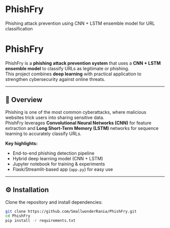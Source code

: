 # PhishFry
Phishing attack prevention using CNN + LSTM ensemble model for URL classification
# PhishFry

PhishFry is a **phishing attack prevention system** that uses a **CNN + LSTM ensemble model** to classify URLs as legitimate or phishing.  
This project combines **deep learning** with practical application to strengthen cybersecurity against online threats.

---

## 🚀 Overview
Phishing is one of the most common cyberattacks, where malicious websites trick users into sharing sensitive data.  
PhishFry leverages **Convolutional Neural Networks (CNN)** for feature extraction and **Long Short-Term Memory (LSTM)** networks for sequence learning to accurately classify URLs.  

**Key highlights:**
- End-to-end phishing detection pipeline  
- Hybrid deep learning model (CNN + LSTM)  
- Jupyter notebook for training & experiments  
- Flask/Streamlit-based app (`app.py`) for easy use  

---

## ⚙️ Installation
Clone the repository and install dependencies:

```bash
git clone https://github.com/SmallwonderRania/PhishFry.git
cd PhishFry
pip install -r requirements.txt
